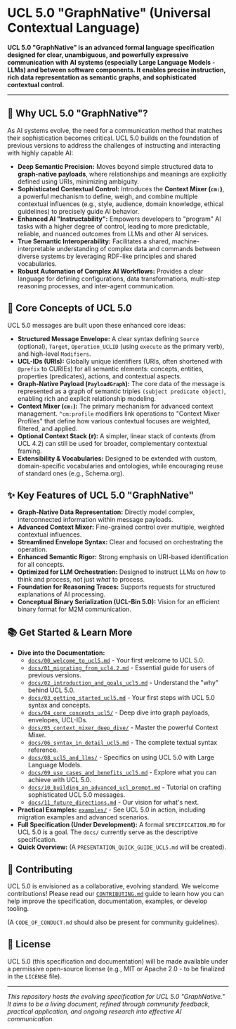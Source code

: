 # UCL 5.0 "GraphNative" (Universal Contextual Language)

**UCL 5.0 "GraphNative" is an advanced formal language specification designed for clear, unambiguous, and powerfully expressive communication with AI systems (especially Large Language Models - LLMs) and between software components. It enables precise instruction, rich data representation as semantic graphs, and sophisticated contextual control.**

---

## 🌟 Why UCL 5.0 "GraphNative"?

As AI systems evolve, the need for a communication method that matches their sophistication becomes critical. UCL 5.0 builds on the foundation of previous versions to address the challenges of instructing and interacting with highly capable AI:

*   **Deep Semantic Precision:** Moves beyond simple structured data to **graph-native payloads**, where relationships and meanings are explicitly defined using URIs, minimizing ambiguity.
*   **Sophisticated Contextual Control:** Introduces the **Context Mixer (`cm:`)**, a powerful mechanism to define, weigh, and combine multiple contextual influences (e.g., style, audience, domain knowledge, ethical guidelines) to precisely guide AI behavior.
*   **Enhanced AI "Instructability":** Empowers developers to "program" AI tasks with a higher degree of control, leading to more predictable, reliable, and nuanced outcomes from LLMs and other AI services.
*   **True Semantic Interoperability:** Facilitates a shared, machine-interpretable understanding of complex data and commands between diverse systems by leveraging RDF-like principles and shared vocabularies.
*   **Robust Automation of Complex AI Workflows:** Provides a clear language for defining configurations, data transformations, multi-step reasoning processes, and inter-agent communication.

## 🚀 Core Concepts of UCL 5.0

UCL 5.0 messages are built upon these enhanced core ideas:

*   **Structured Message Envelope:** A clear syntax defining `Source` (optional), `Target`, `Operation_UCLID` (using `execute` as the primary verb), and high-level `Modifiers`.
*   **UCL-IDs (URIs):** Globally unique identifiers (URIs, often shortened with `@prefix` to CURIEs) for all semantic elements: concepts, entities, properties (predicates), actions, and contextual aspects.
*   **Graph-Native Payload (`PayloadGraph`):** The core data of the message is represented as a graph of semantic triples `(subject predicate object)`, enabling rich and explicit relationship modeling.
*   **Context Mixer (`cm:`):** The primary mechanism for advanced context management. `^cm:profile` modifiers link operations to "Context Mixer Profiles" that define how various contextual focuses are weighted, filtered, and applied.
*   **Optional Context Stack (`#`):** A simpler, linear stack of contexts (from UCL 4.2) can still be used for broader, complementary contextual framing.
*   **Extensibility & Vocabularies:** Designed to be extended with custom, domain-specific vocabularies and ontologies, while encouraging reuse of standard ones (e.g., Schema.org).

## ✨ Key Features of UCL 5.0 "GraphNative"

*   **Graph-Native Data Representation:** Directly model complex, interconnected information within message payloads.
*   **Advanced Context Mixer:** Fine-grained control over multiple, weighted contextual influences.
*   **Streamlined Envelope Syntax:** Clear and focused on orchestrating the operation.
*   **Enhanced Semantic Rigor:** Strong emphasis on URI-based identification for all concepts.
*   **Optimized for LLM Orchestration:** Designed to instruct LLMs on *how* to think and process, not just *what* to process.
*   **Foundation for Reasoning Traces:** Supports requests for structured explanations of AI processing.
*   **Conceptual Binary Serialization (UCL-Bin 5.0):** Vision for an efficient binary format for M2M communication.

## 📚 Get Started & Learn More

*   **Dive into the Documentation:**
    *   [`docs/00_welcome_to_ucl5.md`](./docs/00_welcome_to_ucl5.md) - Your first welcome to UCL 5.0.
    *   [`docs/01_migrating_from_ucl4.2.md`](./docs/01_migrating_from_ucl4.2.md) - Essential guide for users of previous versions.
    *   [`docs/02_introduction_and_goals_ucl5.md`](./docs/02_introduction_and_goals_ucl5.md) - Understand the "why" behind UCL 5.0.
    *   [`docs/03_getting_started_ucl5.md`](./docs/03_getting_started_ucl5.md) - Your first steps with UCL 5.0 syntax and concepts.
    *   [`docs/04_core_concepts_ucl5/`](./docs/04_core_concepts_ucl5/) - Deep dive into graph payloads, envelopes, UCL-IDs.
    *   [`docs/05_context_mixer_deep_dive/`](./docs/05_context_mixer_deep_dive/) - Master the powerful Context Mixer.
    *   [`docs/06_syntax_in_detail_ucl5.md`](./docs/06_syntax_in_detail_ucl5.md) - The complete textual syntax reference.
    *   [`docs/08_ucl5_and_llms/`](./docs/08_ucl5_and_llms/) - Specifics on using UCL 5.0 with Large Language Models.
    *   [`docs/09_use_cases_and_benefits_ucl5.md`](./docs/09_use_cases_and_benefits_ucl5.md) - Explore what you can achieve with UCL 5.0.
    *   [`docs/10_building_an_advanced_ucl_prompt.md`](./docs/10_building_an_advanced_ucl_prompt.md) - Tutorial on crafting sophisticated UCL 5.0 messages.
    *   [`docs/11_future_directions.md`](./docs/11_future_directions.md) - Our vision for what's next.
*   **Practical Examples:** [`examples/`](./examples/) - See UCL 5.0 in action, including migration examples and advanced scenarios.
*   **Full Specification (Under Development):** A formal `SPECIFICATION.MD` for UCL 5.0 is a goal. The `docs/` currently serve as the descriptive specification.
*   **Quick Overview:** (A `PRESENTATION_QUICK_GUIDE_UCL5.md` will be created).

## 🤝 Contributing

UCL 5.0 is envisioned as a collaborative, evolving standard. We welcome contributions! Please read our [`CONTRIBUTING.md`](./CONTRIBUTING.md) guide to learn how you can help improve the specification, documentation, examples, or develop tooling.

(A `CODE_OF_CONDUCT.md` should also be present for community guidelines).

## 📝 License

UCL 5.0 (this specification and documentation) will be made available under a permissive open-source license (e.g., MIT or Apache 2.0 - to be finalized in the `LICENSE` file).

---

*This repository hosts the evolving specification for UCL 5.0 "GraphNative." It aims to be a living document, refined through community feedback, practical application, and ongoing research into effective AI communication.*